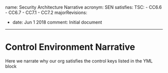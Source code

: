 name: Security Architecture Narrative
acronym: SEN
satisfies:
  TSC:
    - CC6.6
    - CC6.7
    - CC7.1
    - CC7.2
majorRevisions:
  - date: Jun 1 2018
    comment: Initial document
---

# Control Environment Narrative

Here we narrate why our org satisfies the control keys listed in the YML block
